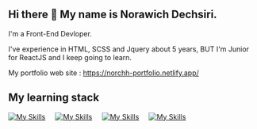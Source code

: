 ## Hi there 👋 My name is Norawich Dechsiri.
I'm a Front-End Devloper.

I've experience in HTML, SCSS and Jquery about 5 years, BUT I'm Junior for ReactJS and I keep going to learn.

My portfolio web site : https://norchh-portfolio.netlify.app/

## My learning stack
[![My Skills](https://skillicons.dev/icons?i=html,css)](https://skillicons.dev)&nbsp;&nbsp;&nbsp;&nbsp;&nbsp;[![My Skills](https://skillicons.dev/icons?i=js)](https://skillicons.dev)&nbsp;&nbsp;&nbsp;&nbsp;&nbsp;[![My Skills](https://skillicons.dev/icons?i=react,redux)](https://skillicons.dev)&nbsp;&nbsp;&nbsp;&nbsp;&nbsp;[![My Skills](https://skillicons.dev/icons?i=tailwind,sass)](https://skillicons.dev)  

<!--
**a-norchh/a-norchh** is a ✨ _special_ ✨ repository because its `README.md` (this file) appears on your GitHub profile.

Here are some ideas to get you started:

- 🔭 I’m currently working on ...
- 🌱 I’m currently learning ...
- 👯 I’m looking to collaborate on ...
- 🤔 I’m looking for help with ...
- 💬 Ask me about ...
- 📫 How to reach me: ...
- 😄 Pronouns: ...
- ⚡ Fun fact: ...
-->
